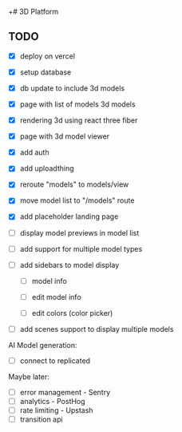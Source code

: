 +# 3D Platform

## TODO

- [x] deploy on vercel
- [x] setup database

- [x] db update to include 3d models

- [x] page with list of models 3d models
- [x] rendering 3d using react three fiber
- [x] page with 3d model viewer

- [x] add auth
- [x] add uploadthing

- [x] reroute "models" to models/view
- [x] move model list to "/models" route
- [x] add placeholder landing page
- [ ] display model previews in model list

- [ ] add support for multiple model types
- [ ] add sidebars to model display
  - [ ] model info
  - [ ] edit model info
  - [ ] edit colors (color picker)


- [ ] add scenes support to display multiple models


AI Model generation:
- [ ] connect to replicated

Maybe later:
- [ ] error management - Sentry
- [ ] analytics - PostHog
- [ ] rate limiting - Upstash
- [ ] transition api